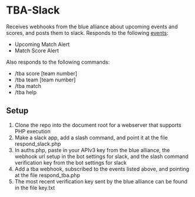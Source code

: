 # TBA-Slack
Receives webhooks from the blue alliance about upcoming events and scores, and posts them to slack.
Responds to the following [events](https://www.thebluealliance.com/apidocs/webhooks):
- Upcoming Match Alert
- Match Score Alert

Also responds to the following commands:
- /tba score [team number]
- /tba team [team number]
- /tba match
- /tba help

## Setup
1. Clone the repo into the document root for a webserver that supports PHP execution
2. Make a slack app, add a slash command, and point it at the file respond_slack.php
3. In auths.php, paste in your APIv3 key from the blue alliance, the webhook url setup in the bot settings for slack, and the slash command verification key from the bot settings for slack
4. Add a tba webhook, subscribed to the events listed above, and pointing at the file respond_tba.php
5. The most recent verification key sent by the blue alliance can be found in the file key.txt
